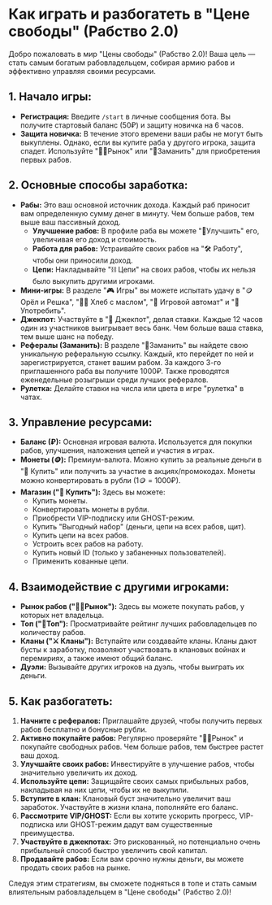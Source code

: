 # Как играть и разбогатеть в "Цене свободы" (Рабство 2.0)

Добро пожаловать в мир "Цены свободы" (Рабство 2.0)! Ваша цель — стать самым богатым рабовладельцем, собирая армию рабов и эффективно управляя своими ресурсами.

## 1. Начало игры:

*   **Регистрация:** Введите `/start` в личные сообщения бота. Вы получите стартовый баланс (50₽) и защиту новичка на 6 часов.
*   **Защита новичка:** В течение этого времени ваши рабы не могут быть выкуплены. Однако, если вы купите раба у другого игрока, защита спадет. Используйте "👩‍🌾Рынок" или "🎯Заманить" для приобретения первых рабов.

## 2. Основные способы заработка:

*   **Рабы:** Это ваш основной источник дохода. Каждый раб приносит вам определенную сумму денег в минуту. Чем больше рабов, тем выше ваш пассивный доход.
    *   **Улучшение рабов:** В профиле раба вы можете "🎈Улучшить" его, увеличивая его доход и стоимость.
    *   **Работа для рабов:** Устраивайте своих рабов на "🛠 Работу", чтобы они приносили доход.
    *   **Цепи:** Накладывайте "⛓ Цепи" на своих рабов, чтобы их нельзя было выкупить другими игроками.
*   **Мини-игры:** В разделе "🎮 Игры" вы можете испытать удачу в "🪙 Орёл и Решка", "🍞🧈 Хлеб с маслом", "🎰 Игровой автомат" и "💊 Употребить".
*   **Джекпот:** Участвуйте в "🎰 Джекпот", делая ставки. Каждые 12 часов один из участников выигрывает весь банк. Чем больше ваша ставка, тем выше шанс на победу.
*   **Рефералы (Заманить):** В разделе "🎯Заманить" вы найдете свою уникальную реферальную ссылку. Каждый, кто перейдет по ней и зарегистрируется, станет вашим рабом. За каждого 3-го приглашенного раба вы получите 1000₽. Также проводятся еженедельные розыгрыши среди лучших рефералов.
*   **Рулетка:** Делайте ставки на числа или цвета в игре "рулетка" в чатах.

## 3. Управление ресурсами:

*   **Баланс (₽):** Основная игровая валюта. Используется для покупки рабов, улучшения, наложения цепей и участия в играх.
*   **Монеты (🪙):** Премиум-валюта. Можно купить за реальные деньги в "🛒 Купить" или получить за участие в акциях/промокодах. Монеты можно конвертировать в рубли (1🪙 = 1000₽).
*   **Магазин ("🛒 Купить"):** Здесь вы можете:
    *   Купить монеты.
    *   Конвертировать монеты в рубли.
    *   Приобрести VIP-подписку или GHOST-режим.
    *   Купить "Выгодный набор" (деньги, цепи на всех рабов, щит).
    *   Купить цепи на всех рабов.
    *   Устроить всех рабов на работу.
    *   Купить новый ID (только у забаненных пользователей).
    *   Применить кованные цепи.

## 4. Взаимодействие с другими игроками:

*   **Рынок рабов ("👩‍🌾Рынок"):** Здесь вы можете покупать рабов, у которых нет владельца.
*   **Топ ("🥇Топ"):** Просматривайте рейтинг лучших рабовладельцев по количеству рабов.
*   **Кланы ("⚔️ Кланы"):** Вступайте или создавайте кланы. Кланы дают бусты к заработку, позволяют участвовать в клановых войнах и перемириях, а также имеют общий баланс.
*   **Дуэли:** Вызывайте других игроков на дуэль, чтобы выиграть их деньги.

## 5. Как разбогатеть:

1.  **Начните с рефералов:** Приглашайте друзей, чтобы получить первых рабов бесплатно и бонусные рубли.
2.  **Активно покупайте рабов:** Регулярно проверяйте "👩‍🌾Рынок" и покупайте свободных рабов. Чем больше рабов, тем быстрее растет ваш доход.
3.  **Улучшайте своих рабов:** Инвестируйте в улучшение рабов, чтобы значительно увеличить их доход.
4.  **Используйте цепи:** Защищайте своих самых прибыльных рабов, накладывая на них цепи, чтобы их не выкупили.
5.  **Вступите в клан:** Клановый буст значительно увеличит ваш заработок. Участвуйте в жизни клана, пополняйте его баланс.
6.  **Рассмотрите VIP/GHOST:** Если вы хотите ускорить прогресс, VIP-подписка или GHOST-режим дадут вам существенные преимущества.
7.  **Участвуйте в джекпотах:** Это рискованный, но потенциально очень прибыльный способ быстро увеличить свой капитал.
8.  **Продавайте рабов:** Если вам срочно нужны деньги, вы можете продать своих рабов на рынке.

Следуя этим стратегиям, вы сможете подняться в топе и стать самым влиятельным рабовладельцем в "Цене свободы" (Рабство 2.0)!
